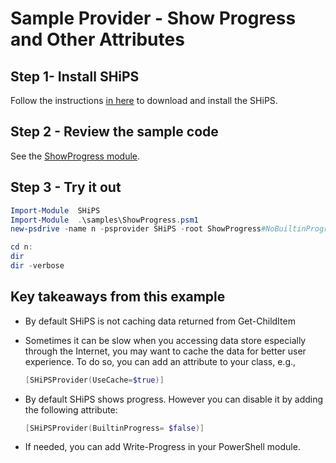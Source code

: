 # Sample Provider - Show Progress and Other Attributes

## Step 1- Install SHiPS

Follow the instructions [in here][readme] to download and install the SHiPS.

## Step 2 - Review the sample code

See the [ShowProgress module][sp].

## Step 3 - Try it out

```powershell
Import-Module  SHiPS
Import-Module  .\samples\ShowProgress.psm1
new-psdrive -name n -psprovider SHiPS -root ShowProgress#NoBuiltinProgress

cd n:
dir
dir -verbose
```

## Key takeaways from this example

- By default SHiPS is not caching data returned from Get-ChildItem
- Sometimes it can be slow when you accessing data store especially through the Internet, you may want to cache the data for better user experience.
To do so, you can add an attribute to your class, e.g.,

  ```powershell
  [SHiPSProvider(UseCache=$true)]
  ```
- By default SHiPS shows progress. However you can disable it by adding the following attribute:

  ```powershell
  [SHiPSProvider(BuiltinProgress= $false)]
  ```
- If needed, you can add Write-Progress in your PowerShell module.

[readme]: ../../README.md#Installing-SHiPS
[sp]:ShowProgress.psm1
